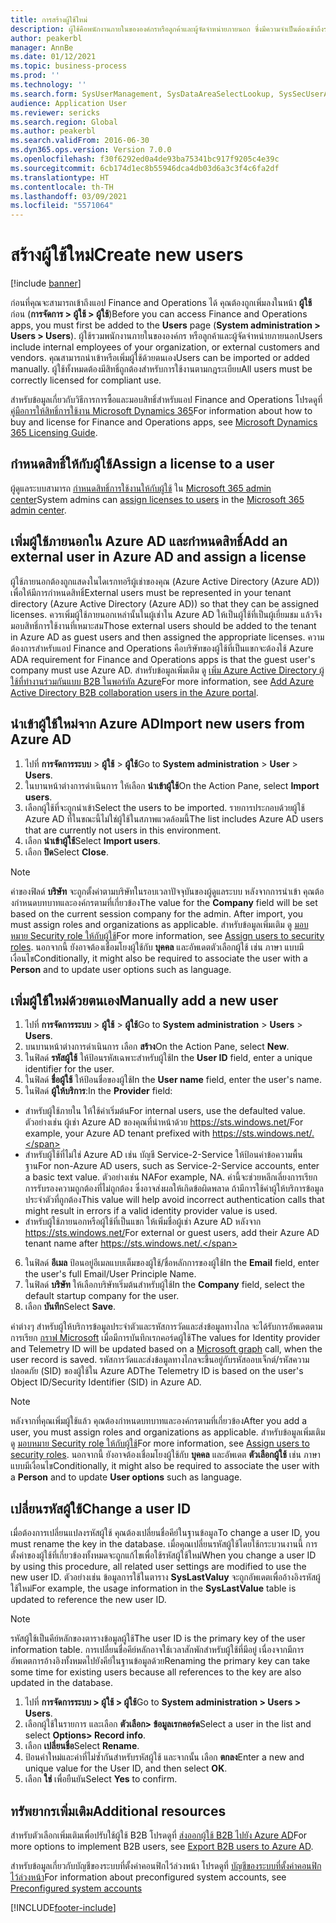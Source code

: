 ```yaml
---
title: การสร้างผู้ใช้ใหม่
description: ผู้ใช้คือพนักงานภายในขององค์กรหรือลูกค้าและผู้จัดจำหน่ายภายนอก ซึ่งมีความจำเป็นต้องเข้าถึงระบบเพื่อดำเนินงานของตน
author: peakerbl
manager: AnnBe
ms.date: 01/12/2021
ms.topic: business-process
ms.prod: ''
ms.technology: ''
ms.search.form: SysUserManagement, SysDataAreaSelectLookup, SysSecUserAddRoles, SysUserMSODSUserImport
audience: Application User
ms.reviewer: sericks
ms.search.region: Global
ms.author: peakerbl
ms.search.validFrom: 2016-06-30
ms.dyn365.ops.version: Version 7.0.0
ms.openlocfilehash: f30f6292ed0a4de93ba75341bc917f9205c4e39c
ms.sourcegitcommit: 6cb174d1ec8b55946dca4db03d6a3c3f4c6fa2df
ms.translationtype: HT
ms.contentlocale: th-TH
ms.lasthandoff: 03/09/2021
ms.locfileid: "5571064"
---
```

# <a name="create-new-users"></a><span data-ttu-id="57995-103">สร้างผู้ใช้ใหม่</span><span class="sxs-lookup"><span data-stu-id="57995-103">Create new users</span></span>

[!include [banner](../../includes/banner.md)]

<span data-ttu-id="57995-104">ก่อนที่คุณจะสามารถเข้าถึงแอป Finance and Operations ได้ คุณต้องถูกเพิ่มลงในหน้า **ผู้ใช้** ก่อน (**การจัดการ \> ผู้ใช้ \> ผู้ใช้**)</span><span class="sxs-lookup"><span data-stu-id="57995-104">Before you can access Finance and Operations apps, you must first be added to the **Users** page (**System administration \> Users \> Users**).</span></span> <span data-ttu-id="57995-105">ผู้ใช้รวมพนักงานภายในขององค์กร หรือลูกค้าและผู้จัดจำหน่ายภายนอก</span><span class="sxs-lookup"><span data-stu-id="57995-105">Users include internal employees of your organization, or external customers and vendors.</span></span> <span data-ttu-id="57995-106">คุณสามารถนําเข้าหรือเพิ่มผู้ใช้ด้วยตนเอง</span><span class="sxs-lookup"><span data-stu-id="57995-106">Users can be imported or added manually.</span></span> <span data-ttu-id="57995-107">ผู้ใช้ทั้งหมดต้องมีสิทธิ์ถูกต้องสำหรับการใช้งานตามกฎระเบียบ</span><span class="sxs-lookup"><span data-stu-id="57995-107">All users must be correctly licensed for compliant use.</span></span>

<span data-ttu-id="57995-108">สำหรับข้อมูลเกี่ยวกับวิธีการการซื้อและมอบสิทธิ์สำหรับแอป Finance and Operations โปรดดูที่ [คู่มือการให้สิทธิ์การใช้งาน Microsoft Dynamics 365](https://go.microsoft.com/fwlink/?LinkId=866544&amp;clcid=0x409)</span><span class="sxs-lookup"><span data-stu-id="57995-108">For information about how to buy and license for Finance and Operations apps, see [Microsoft Dynamics 365 Licensing Guide](https://go.microsoft.com/fwlink/?LinkId=866544&amp;clcid=0x409).</span></span>

## <a name="assign-a-license-to-a-user"></a><span data-ttu-id="57995-109">กำหนดสิทธิ์ให้กับผู้ใช้</span><span class="sxs-lookup"><span data-stu-id="57995-109">Assign a license to a user</span></span>
<span data-ttu-id="57995-110">ผู้ดูแลระบบสามารถ [กำหนดสิทธิ์การใช้งานให้กับผู้ใช้](https://docs.microsoft.com/office365/admin/subscriptions-and-billing/assign-licenses-to-users?view=o365-worldwide) ใน [Microsoft 365 admin center](https://docs.microsoft.com/office365/admin/admin-overview/about-the-admin-center?view=o365-worldwide)</span><span class="sxs-lookup"><span data-stu-id="57995-110">System admins can [assign licenses to users](https://docs.microsoft.com/office365/admin/subscriptions-and-billing/assign-licenses-to-users?view=o365-worldwide) in the [Microsoft 365 admin center](https://docs.microsoft.com/office365/admin/admin-overview/about-the-admin-center?view=o365-worldwide).</span></span>

## <a name="add-an-external-user-in-azure-ad-and-assign-a-license"></a><span data-ttu-id="57995-111">เพิ่มผู้ใช้ภายนอกใน Azure AD และกําหนดสิทธิ์</span><span class="sxs-lookup"><span data-stu-id="57995-111">Add an external user in Azure AD and assign a license</span></span> 
<span data-ttu-id="57995-112">ผู้ใช้ภายนอกต้องถูกแสดงในไดเรกทอรีผู้เช่าของคุณ (Azure Active Directory (Azure AD)) เพื่อให้มีการกำหนดสิทธิ์</span><span class="sxs-lookup"><span data-stu-id="57995-112">External users must be represented in your tenant directory (Azure Active Directory (Azure AD)) so that they can be assigned licenses.</span></span> <span data-ttu-id="57995-113">ควรเพิ่มผู้ใช้ภายนอกเหล่านั้นในผู้เช่าใน Azure AD ให้เป็นผู้ใช้ที่เป็นผู้เยี่ยมชม แล้วจึงมอบสิทธิ์การใช้งานที่เหมาะสม</span><span class="sxs-lookup"><span data-stu-id="57995-113">Those external users should be added to the tenant in Azure AD as guest users and then assigned the appropriate licenses.</span></span> <span data-ttu-id="57995-114">ความต้องการสำหรับแอป Finance and Operations คือบริษัทของผู้ใช้ที่เป็นแขกจะต้องใช้ Azure AD</span><span class="sxs-lookup"><span data-stu-id="57995-114">A requirement for Finance and Operations apps is that the guest user's company must use Azure AD.</span></span> <span data-ttu-id="57995-115">สำหรับข้อมูลเพิ่มเติม ดู [เพิ่ม Azure Active Directory ผู้ใช้ที่ทำงานร่วมกันแบบ B2B ในพอร์ทัล Azure](https://docs.microsoft.com/azure/active-directory/b2b/add-users-administrator)</span><span class="sxs-lookup"><span data-stu-id="57995-115">For more information, see [Add Azure Active Directory B2B collaboration users in the Azure portal](https://docs.microsoft.com/azure/active-directory/b2b/add-users-administrator).</span></span>

## <a name="import-new-users-from-azure-ad"></a><span data-ttu-id="57995-116">นำเข้าผู้ใช้ใหม่จาก Azure AD</span><span class="sxs-lookup"><span data-stu-id="57995-116">Import new users from Azure AD</span></span> 
1. <span data-ttu-id="57995-117">ไปที่ **การจัดการระบบ** \> **ผู้ใช้** \> **ผู้ใช้**</span><span class="sxs-lookup"><span data-stu-id="57995-117">Go to **System administration** \> **User** \> **Users**.</span></span>
2. <span data-ttu-id="57995-118">ในบานหน้าต่างการดำเนินการ ให้เลือก **นำเข้าผู้ใช้**</span><span class="sxs-lookup"><span data-stu-id="57995-118">On the Action Pane, select **Import users**.</span></span>
3. <span data-ttu-id="57995-119">เลือกผู้ใช้ที่จะถูกนำเข้า</span><span class="sxs-lookup"><span data-stu-id="57995-119">Select the users to be imported.</span></span> <span data-ttu-id="57995-120">รายการประกอบด้วยผู้ใช้ Azure AD ที่ในขณะนี้ไม่ใช่ผู้ใช้ในสภาพแวดล้อมนี้</span><span class="sxs-lookup"><span data-stu-id="57995-120">The list includes Azure AD users that are currently not users in this environment.</span></span>
4. <span data-ttu-id="57995-121">เลือก **นำเข้าผู้ใช้**</span><span class="sxs-lookup"><span data-stu-id="57995-121">Select **Import users**.</span></span>
5. <span data-ttu-id="57995-122">เลือก **ปิด**</span><span class="sxs-lookup"><span data-stu-id="57995-122">Select **Close**.</span></span>

> [!NOTE]
> <span data-ttu-id="57995-123">ค่าของฟิลด์ **บริษัท** จะถูกตั้งค่าตามบริษัทในรอบเวลาปัจจุบันของผู้ดูแลระบบ หลังจากการนําเข้า คุณต้องกําหนดบทบาทและองค์กรตามที่เกี่ยวข้อง</span><span class="sxs-lookup"><span data-stu-id="57995-123">The value for the **Company** field will be set based on the current session company for the admin. After import, you must assign roles and organizations as applicable.</span></span> <span data-ttu-id="57995-124">สำหรับข้อมูลเพิ่มเติม ดู [มอบหมาย Security role ให้กับผู้ใช้](assign-users-security-roles.md)</span><span class="sxs-lookup"><span data-stu-id="57995-124">For more information, see [Assign users to security roles](assign-users-security-roles.md).</span></span> <span data-ttu-id="57995-125">นอกจากนี้ ยังอาจต้องเชื่อมโยงผู้ใช้กับ **บุคคล** และอัพเดตตัวเลือกผู้ใช้ เช่น ภาษา แบบมีเงื่อนไข</span><span class="sxs-lookup"><span data-stu-id="57995-125">Conditionally, it might also be required to associate the user with a **Person** and to update user options such as language.</span></span>

## <a name="manually-add-a-new-user"></a><span data-ttu-id="57995-126">เพิ่มผู้ใช้ใหม่ด้วยตนเอง</span><span class="sxs-lookup"><span data-stu-id="57995-126">Manually add a new user</span></span>
1. <span data-ttu-id="57995-127">ไปที่ **การจัดการระบบ** \> **ผู้ใช้** \> **ผู้ใช้**</span><span class="sxs-lookup"><span data-stu-id="57995-127">Go to **System administration** \> **Users** \> **Users**.</span></span>
2. <span data-ttu-id="57995-128">บนบานหน้าต่างการดำเนินการ เลือก **สร้าง**</span><span class="sxs-lookup"><span data-stu-id="57995-128">On the Action Pane, select **New**.</span></span>
3. <span data-ttu-id="57995-129">ในฟิลด์ **รหัสผู้ใช้** ให้ป้อนรหัสเฉพาะสำหรับผู้ใช้</span><span class="sxs-lookup"><span data-stu-id="57995-129">In the **User ID** field, enter a unique identifier for the user.</span></span>   
4. <span data-ttu-id="57995-130">ในฟิลด์ **ชื่อผู้ใช้** ให้ป้อนชื่อของผู้ใช้</span><span class="sxs-lookup"><span data-stu-id="57995-130">In the **User name** field, enter the user's name.</span></span>  
5. <span data-ttu-id="57995-131">ในฟิลด์ **ผู้ให้บริการ**:</span><span class="sxs-lookup"><span data-stu-id="57995-131">In the **Provider** field:</span></span>
 - <span data-ttu-id="57995-132">สำหรับผู้ใช้ภายใน ให้ใช้ค่าเริ่มต้น</span><span class="sxs-lookup"><span data-stu-id="57995-132">For internal users, use the defaulted value.</span></span> <span data-ttu-id="57995-133">ตัวอย่างเช่น ผู้เช่า Azure AD ของคุณที่นําหน้าด้วย https://sts.windows.net/</span><span class="sxs-lookup"><span data-stu-id="57995-133">For example, your Azure AD tenant prefixed with https://sts.windows.net/.</span></span>  
 - <span data-ttu-id="57995-134">สำหรับผู้ใช้ที่ไม่ใช่ Azure AD เช่น บัญชี Service-2-Service ให้ป้อนค่าข้อความพื้นฐาน</span><span class="sxs-lookup"><span data-stu-id="57995-134">For non-Azure AD users, such as Service-2-Service accounts, enter a basic text value.</span></span> <span data-ttu-id="57995-135">ตัวอย่างเช่น NA</span><span class="sxs-lookup"><span data-stu-id="57995-135">For example, NA.</span></span> <span data-ttu-id="57995-136">ค่านี้จะช่วยหลีกเลี่ยงการเรียกการรับรองความถูกต้องที่ไม่ถูกต้อง ซึ่งอาจส่งผลให้เกิดข้อผิดพลาด ถ้ามีการใช้ค่าผู้ให้บริการข้อมูลประจำตัวที่ถูกต้อง</span><span class="sxs-lookup"><span data-stu-id="57995-136">This value will help avoid incorrect authentication calls that might result in errors if a valid identity provider value is used.</span></span>  
 - <span data-ttu-id="57995-137">สำหรับผู้ใช้ภายนอกหรือผู้ใช้ที่เป็นแขก ให้เพิ่มชื่อผู้เช่า Azure AD หลังจาก https://sts.windows.net/</span><span class="sxs-lookup"><span data-stu-id="57995-137">For external or guest users, add their Azure AD tenant name after https://sts.windows.net/.</span></span>
6. <span data-ttu-id="57995-138">ในฟิลด์ **อีเมล** ป้อนอยู่อีเมลแบบเต็มของผู้ใช้/ชื่อหลักการของผู้ใช้</span><span class="sxs-lookup"><span data-stu-id="57995-138">In the **Email** field, enter the user's full Email/User Principle Name.</span></span>  
7. <span data-ttu-id="57995-139">ในฟิลด์ **บริษัท** ให้เลือกบริษัทเริ่มต้นสำหรับผู้ใช้</span><span class="sxs-lookup"><span data-stu-id="57995-139">In the **Company** field, select the default startup company for the user.</span></span> 
8. <span data-ttu-id="57995-140">เลือก **บันทึก**</span><span class="sxs-lookup"><span data-stu-id="57995-140">Select **Save**.</span></span>

<span data-ttu-id="57995-141">ค่าต่างๆ สำหรับผู้ให้บริการข้อมูลประจำตัวและรหัสการวัดและส่งข้อมูลทางไกล จะได้รับการอัพเดตตามการเรียก [กราฟ Microsoft](https://docs.microsoft.com/graph/overview) เมื่อมีการบันทึกเรกคอร์ดผู้ใช้</span><span class="sxs-lookup"><span data-stu-id="57995-141">The values for Identity provider and Telemetry ID will be updated based on a [Microsoft graph](https://docs.microsoft.com/graph/overview) call, when the user record is saved.</span></span> <span data-ttu-id="57995-142">รหัสการวัดและส่งข้อมูลทางไกลจะขึ้นอยู่กับรหัสออบเจ็กต์/รหัสความปลอดภัย (SID) ของผู้ใช้ใน Azure AD</span><span class="sxs-lookup"><span data-stu-id="57995-142">The Telemetry ID is based on the user's Object ID/Security Identifier (SID) in Azure AD.</span></span>

> [!NOTE]
> <span data-ttu-id="57995-143">หลังจากที่คุณเพิ่มผู้ใช้แล้ว คุณต้องกําหนดบทบาทและองค์กรตามที่เกี่ยวข้อง</span><span class="sxs-lookup"><span data-stu-id="57995-143">After you add a user, you must assign roles and organizations as applicable.</span></span> <span data-ttu-id="57995-144">สำหรับข้อมูลเพิ่มเติม ดู [มอบหมาย Security role ให้กับผู้ใช้](assign-users-security-roles.md)</span><span class="sxs-lookup"><span data-stu-id="57995-144">For more information, see [Assign users to security roles](assign-users-security-roles.md).</span></span> <span data-ttu-id="57995-145">นอกจากนี้ ยังอาจต้องเชื่อมโยงผู้ใช้กับ **บุคคล** และอัพเดต **ตัวเลือกผู้ใช้** เช่น ภาษา แบบมีเงื่อนไข</span><span class="sxs-lookup"><span data-stu-id="57995-145">Conditionally, it might also be required to associate the user with a **Person** and to update **User options** such as language.</span></span>

## <a name="change-a-user-id"></a><span data-ttu-id="57995-146">เปลี่ยนรหัสผู้ใช้</span><span class="sxs-lookup"><span data-stu-id="57995-146">Change a user ID</span></span>
<span data-ttu-id="57995-147">เมื่อต้องการเปลี่ยนแปลงรหัสผู้ใช้ คุณต้องเปลี่ยนชื่อคีย์ในฐานข้อมูล</span><span class="sxs-lookup"><span data-stu-id="57995-147">To change a user ID, you must rename the key in the database.</span></span> <span data-ttu-id="57995-148">เมื่อคุณเปลี่ยนรหัสผู้ใช้โดยใช้กระบวนงานนี้ การตั้งค่าของผู้ใช้ที่เกี่ยวข้องทั้งหมดจะถูกแก้ไขเพื่อใช้รหัสผู้ใช้ใหม่</span><span class="sxs-lookup"><span data-stu-id="57995-148">When you change a user ID by using this procedure, all related user settings are modified to use the new user ID.</span></span> <span data-ttu-id="57995-149">ตัวอย่างเช่น ข้อมูลการใช้ในตาราง **SysLastValuy** จะถูกอัพเดตเพื่ออ้างอิงรหัสผู้ใช้ใหม่</span><span class="sxs-lookup"><span data-stu-id="57995-149">For example, the usage information in the **SysLastValue** table is updated to reference the new user ID.</span></span>

> [!NOTE]
> <span data-ttu-id="57995-150">รหัสผู้ใช้เป็นคีย์หลักของตารางข้อมูลผู้ใช้</span><span class="sxs-lookup"><span data-stu-id="57995-150">The user ID is the primary key of the user information table.</span></span> <span data-ttu-id="57995-151">การเปลี่ยนชื่อคีย์หลักอาจใช้เวลาสักพักสำหรับผู้ใช้ที่มีอยู่ เนื่องจากมีการอัพเดตการอ้างอิงทั้งหมดไปยังคีย์ในฐานข้อมูลด้วย</span><span class="sxs-lookup"><span data-stu-id="57995-151">Renaming the primary key can take some time for existing users because all references to the key are also updated in the database.</span></span> 

1. <span data-ttu-id="57995-152">ไปที่ **การจัดการระบบ \> ผู้ใช้ \> ผู้ใช้**</span><span class="sxs-lookup"><span data-stu-id="57995-152">Go to **System administration \> Users \> Users**.</span></span>
2. <span data-ttu-id="57995-153">เลือกผู้ใช้ในรายการ และเลือก **ตัวเลือก\> ข้อมูลเรกคอร์ด**</span><span class="sxs-lookup"><span data-stu-id="57995-153">Select a user in the list and select **Options\> Record info**.</span></span>
3. <span data-ttu-id="57995-154">เลือก **เปลี่ยนชื่อ**</span><span class="sxs-lookup"><span data-stu-id="57995-154">Select **Rename**.</span></span>
4. <span data-ttu-id="57995-155">ป้อนค่าใหม่และค่าที่ไม่ซ้ำกันสำหรับรหัสผู้ใช้ และจากนั้น เลือก **ตกลง**</span><span class="sxs-lookup"><span data-stu-id="57995-155">Enter a new and unique value for the User ID, and then select **OK**.</span></span> 
5. <span data-ttu-id="57995-156">เลือก **ใช่** เพื่อยืนยัน</span><span class="sxs-lookup"><span data-stu-id="57995-156">Select **Yes** to confirm.</span></span>

## <a name="additional-resources"></a><span data-ttu-id="57995-157">ทรัพยากรเพิ่มเติม</span><span class="sxs-lookup"><span data-stu-id="57995-157">Additional resources</span></span>

<span data-ttu-id="57995-158">สำหรับตัวเลือกเพิ่มเติมเพื่อปรับใช้ผู้ใช้ B2B โปรดดูที่ [ส่งออกผู้ใช้ B2B ไปยัง Azure AD](../implement-b2b.md)</span><span class="sxs-lookup"><span data-stu-id="57995-158">For more options to implement B2B users, see [Export B2B users to Azure AD](../implement-b2b.md).</span></span>

<span data-ttu-id="57995-159">สำหรับข้อมูลเกี่ยวกับบัญชีของระบบที่ตั้งค่าคอนฟิกไว้ล่วงหน้า โปรดดูที่ [บัญชีของระบบที่ตั้งค่าคอนฟิกไว้ล่วงหน้า](../pre-configured-system-accounts.md)</span><span class="sxs-lookup"><span data-stu-id="57995-159">For information about preconfigured system accounts, see [Preconfigured system accounts](../pre-configured-system-accounts.md)</span></span>


[!INCLUDE[footer-include](../../../../includes/footer-banner.md)]